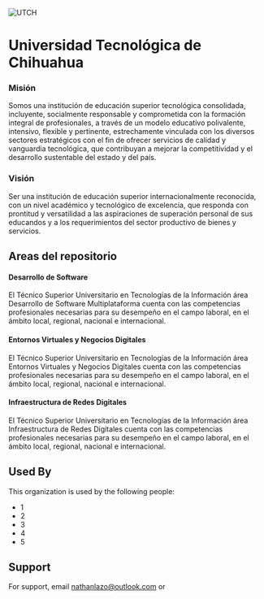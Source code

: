 
![UTCH](https://www.utch.edu.mx/wp-content/uploads/2021/05/utch_menu.png)


# Universidad Tecnológica de Chihuahua

### Misión
Somos una institución de educación superior tecnológica consolidada, incluyente, socialmente responsable y comprometida con la formación integral de profesionales, a través de un modelo educativo polivalente, intensivo, flexible y pertinente, estrechamente vinculada con los diversos sectores estratégicos con el fin de ofrecer servicios de calidad y vanguardia tecnológica, que contribuyan a mejorar la competitividad y el desarrollo sustentable del estado y del país.
### Visión
Ser una institución de educación superior internacionalmente reconocida, con un nivel académico y tecnológico de excelencia, que responda con prontitud y versatilidad a las aspiraciones de superación personal de sus educandos y a los requerimientos del sector productivo de bienes y servicios.


## Areas del repositorio

#### Desarrollo de Software

El Técnico Superior Universitario en Tecnologías de la Información área Desarrollo de Software Multiplataforma cuenta con las competencias profesionales necesarias para su desempeño en el campo laboral, en el ámbito local, regional, nacional e internacional.

#### Entornos Virtuales y Negocios Digitales

El Técnico Superior Universitario en Tecnologías de la Información área Entornos Virtuales y Negocios Digitales cuenta con las competencias profesionales necesarias para su desempeño en el campo laboral, en el ámbito local, regional, nacional e internacional.

#### Infraestructura de Redes Digitales

El Técnico Superior Universitario en Tecnologías de la Información área Infraestructura de Redes Digitales cuenta con las competencias profesionales necesarias para su desempeño en el campo laboral, en el ámbito local, regional, nacional e internacional.
## Used By

This organization is used by the following people:

- 1
- 2
- 3
- 4
- 5


## Support

For support, email nathanlazo@outlook.com or 

